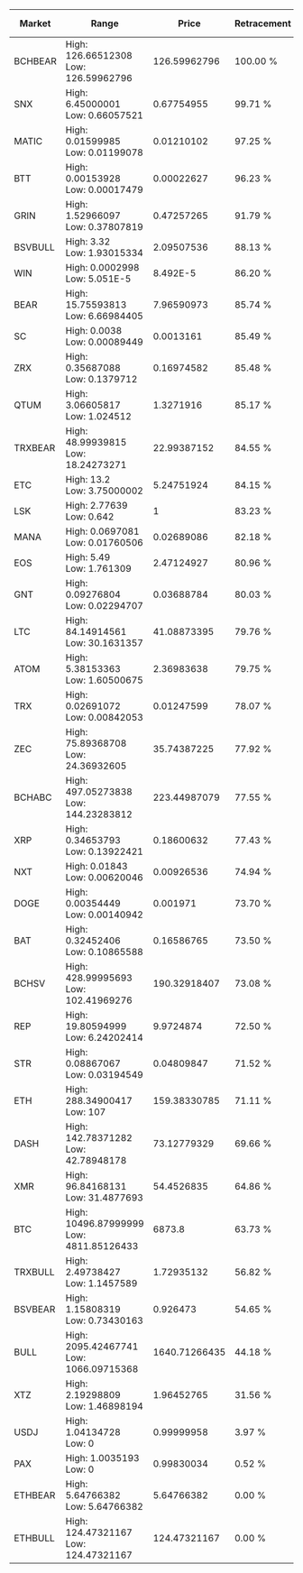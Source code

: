 | Market | Range | Price| Retracement | Doubles to 50% |
| --- | --- | --- | --- | --- |
| BCHBEAR | High: 126.66512308<br />Low: 126.59962796 | 126.59962796 | 100.00 % | 1.00 |
| SNX | High: 6.45000001<br />Low: 0.66057521 | 0.67754955 | 99.71 % | 5.25 |
| MATIC | High: 0.01599985<br />Low: 0.01199078 | 0.01210102 | 97.25 % | 1.16 |
| BTT | High: 0.00153928<br />Low: 0.00017479 | 0.00022627 | 96.23 % | 3.79 |
| GRIN | High: 1.52966097<br />Low: 0.37807819 | 0.47257265 | 91.79 % | 2.02 |
| BSVBULL | High: 3.32<br />Low: 1.93015334 | 2.09507536 | 88.13 % | 1.25 |
| WIN | High: 0.0002998<br />Low: 5.051E-5 | 8.492E-5 | 86.20 % | 2.06 |
| BEAR | High: 15.75593813<br />Low: 6.66984405 | 7.96590973 | 85.74 % | 1.41 |
| SC | High: 0.0038<br />Low: 0.00089449 | 0.0013161 | 85.49 % | 1.78 |
| ZRX | High: 0.35687088<br />Low: 0.1379712 | 0.16974582 | 85.48 % | 1.46 |
| QTUM | High: 3.06605817<br />Low: 1.024512 | 1.3271916 | 85.17 % | 1.54 |
| TRXBEAR | High: 48.99939815<br />Low: 18.24273271 | 22.99387152 | 84.55 % | 1.46 |
| ETC | High: 13.2<br />Low: 3.75000002 | 5.24751924 | 84.15 % | 1.62 |
| LSK | High: 2.77639<br />Low: 0.642 | 1 | 83.23 % | 1.71 |
| MANA | High: 0.0697081<br />Low: 0.01760506 | 0.02689086 | 82.18 % | 1.62 |
| EOS | High: 5.49<br />Low: 1.761309 | 2.47124927 | 80.96 % | 1.47 |
| GNT | High: 0.09276804<br />Low: 0.02294707 | 0.03688784 | 80.03 % | 1.57 |
| LTC | High: 84.14914561<br />Low: 30.1631357 | 41.08873395 | 79.76 % | 1.39 |
| ATOM | High: 5.38153363<br />Low: 1.60500675 | 2.36983638 | 79.75 % | 1.47 |
| TRX | High: 0.02691072<br />Low: 0.00842053 | 0.01247599 | 78.07 % | 1.42 |
| ZEC | High: 75.89368708<br />Low: 24.36932605 | 35.74387225 | 77.92 % | 1.40 |
| BCHABC | High: 497.05273838<br />Low: 144.23283812 | 223.44987079 | 77.55 % | 1.43 |
| XRP | High: 0.34653793<br />Low: 0.13922421 | 0.18600632 | 77.43 % | 1.31 |
| NXT | High: 0.01843<br />Low: 0.00620046 | 0.00926536 | 74.94 % | 1.33 |
| DOGE | High: 0.00354449<br />Low: 0.00140942 | 0.001971 | 73.70 % | 1.26 |
| BAT | High: 0.32452406<br />Low: 0.10865588 | 0.16586765 | 73.50 % | 1.31 |
| BCHSV | High: 428.99995693<br />Low: 102.41969276 | 190.32918407 | 73.08 % | 1.40 |
| REP | High: 19.80594999<br />Low: 6.24202414 | 9.9724874 | 72.50 % | 1.31 |
| STR | High: 0.08867067<br />Low: 0.03194549 | 0.04809847 | 71.52 % | 1.25 |
| ETH | High: 288.34900417<br />Low: 107 | 159.38330785 | 71.11 % | 1.24 |
| DASH | High: 142.78371282<br />Low: 42.78948178 | 73.12779329 | 69.66 % | 1.27 |
| XMR | High: 96.84168131<br />Low: 31.4877693 | 54.4526835 | 64.86 % | 1.18 |
| BTC | High: 10496.87999999<br />Low: 4811.85126433 | 6873.8 | 63.73 % | 1.11 |
| TRXBULL | High: 2.49738427<br />Low: 1.1457589 | 1.72935132 | 56.82 % | 1.05 |
| BSVBEAR | High: 1.15808319<br />Low: 0.73430163 | 0.926473 | 54.65 % | 1.02 |
| BULL | High: 2095.42467741<br />Low: 1066.09715368 | 1640.71266435 | 44.18 % | 0.00 |
| XTZ | High: 2.19298809<br />Low: 1.46898194 | 1.96452765 | 31.56 % | 0.00 |
| USDJ | High: 1.04134728<br />Low: 0 | 0.99999958 | 3.97 % | 0.00 |
| PAX | High: 1.0035193<br />Low: 0 | 0.99830034 | 0.52 % | 0.00 |
| ETHBEAR | High: 5.64766382<br />Low: 5.64766382 | 5.64766382 | 0.00 % | 0.00 |
| ETHBULL | High: 124.47321167<br />Low: 124.47321167 | 124.47321167 | 0.00 % | 0.00 |
